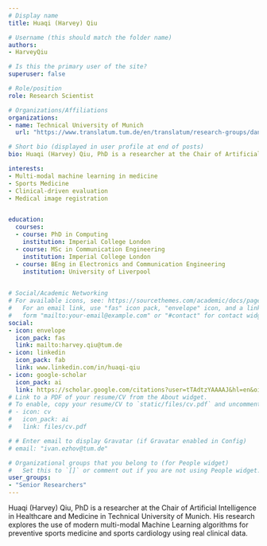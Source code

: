 ```yaml
---
# Display name
title: Huaqi (Harvey) Qiu

# Username (this should match the folder name)
authors:
- HarveyQiu

# Is this the primary user of the site?
superuser: false

# Role/position
role: Research Scientist

# Organizations/Affiliations
organizations:
- name: Technical University of Munich
  url: "https://www.translatum.tum.de/en/translatum/research-groups/daniel-rueckert-ai-in-healthcare-and-medicine/"

# Short bio (displayed in user profile at end of posts)
bio: Huaqi (Harvey) Qiu, PhD is a researcher at the Chair of Artificial Intelligence in Healthcare and Medicine in Technical University of Munich. His research explores the use of modern multi-modal Machine Learning algorithms for preventive sports medicine and sports cardiology using real clinical data. Prior to joining the lab, Harvey received his PhD in Computing Research from Imperial College London where he focused on Deformable Image Registration using Deep Learning, with application in cardiac imaging. In his current position, he is also continuing work on medical image registration, with a new focus on building accessible registration tools for modern medical imaging research using deep learning frameworks. 

interests:
- Multi-modal machine learning in medicine
- Sports Medicine
- Clinical-driven evaluation
- Medical image registration


education:
  courses:
  - course: PhD in Computing
    institution: Imperial College London
  - course: MSc in Communication Engineering
    institution: Imperial College London
  - course: BEng in Electronics and Communication Engineering
    institution: University of Liverpool

 
# Social/Academic Networking
# For available icons, see: https://sourcethemes.com/academic/docs/page-builder/#icons
#   For an email link, use "fas" icon pack, "envelope" icon, and a link in the
#   form "mailto:your-email@example.com" or "#contact" for contact widget.
social:
- icon: envelope
  icon_pack: fas
  link: mailto:harvey.qiu@tum.de
- icon: linkedin
  icon_pack: fab
  link: www.linkedin.com/in/huaqi-qiu
- icon: google-scholar
  icon_pack: ai
  link: https://scholar.google.com/citations?user=tTAdtzYAAAAJ&hl=en&oi=ao
# Link to a PDF of your resume/CV from the About widget.
# To enable, copy your resume/CV to `static/files/cv.pdf` and uncomment the lines below.
# - icon: cv
#   icon_pack: ai
#   link: files/cv.pdf

# # Enter email to display Gravatar (if Gravatar enabled in Config)
# email: "ivan.ezhov@tum.de"

# Organizational groups that you belong to (for People widget)
#   Set this to `[]` or comment out if you are not using People widget.
user_groups:
- "Senior Researchers"
---
```


Huaqi (Harvey) Qiu, PhD is a researcher at the Chair of Artificial Intelligence in Healthcare and Medicine in Technical University of Munich. His research explores the use of modern multi-modal Machine Learning algorithms for preventive sports medicine and sports cardiology using real clinical data.
